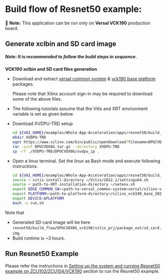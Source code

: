 # Build flow of Resnet50 example: 
:pushpin: **Note:** This application can be run only on **Versal VCK190** production board.

## Generate xclbin and SD card image

##### **Note:** It is recommended to follow the build steps in sequence.

**VCK190 xclbin and SD card files generation**
* Download and extract [versal common system](https://www.xilinx.com/member/forms/download/xef.html?filename=xilinx-versal-common-v2022.1_04191534.tar.gz) & [vck190 base platform](https://www.xilinx.com/member/forms/download/design-license-vck190-base-xef.html?filename=xilinx_vck190_base_202210_1.zip) packages.

    Please note that Xilinx account sign-in may be required to download some of the above files.

* The following tutorials assume that the Vitis and XRT environment variable is set as given below.

* Download XVDPU-TRD setup
    ```sh
    cd ${VAI_HOME}/examples/Whole-App-Acceleration/apps/resnet50/build_flow/DPUCVDX8G_vck190
    mkdir XVDPU-TRD
    wget https://www.xilinx.com/bin/public/openDownload?filename=DPUCVDX8G.tar.gz
    tar -xzvf DPUCVDX8G.tar.gz --directory XVDPU-TRD
    cp -rf ./XVDPU-TRD/DPUCVDX8G/xvdpu_ip .
    ```

* Open a linux terminal. Set the linux as Bash mode and execute following instructions.
    ```sh
    cd ${VAI_HOME}/examples/Whole-App-Acceleration/apps/resnet50/build_flow/DPUCVDX8G_vck190
    source < vitis-install-directory >/Vitis/2022.1/settings64.sh
    source < path-to-XRT-installation-directory >/setenv.sh
    export EDGE_COMMON_SW=<path-to-versal_common-system>versal/xilinx-versal-common-v2022.1
    export PLATFORM=<path-to-platform-directory>/xilinx_vck190_base_202210_1/xilinx_vck190_base_202210_1.xpfm
    export DEVICE=$PLATFORM
    bash -x run.sh
    ```
Note that 
- Generated SD card image will be here `resnet50/build_flow/DPUCVDX8G_vck190/vitis_prj/package_out/sd_card.img`.
- Build runtime is ~3 hours.

## Run Resnet50 Example
Please refer the instructions in [Setting up the system and running Resnet50 example on ZCU102/ZCU104/VCK190](../../README.md#setting-up-the-system-and-running-resnet50-example-on-zcu102zcu104vck190) section to run the Resnet50 example.
